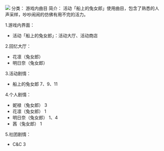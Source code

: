 ![](//static.kivo.wiki/images/music/cover/x3Zi29uqdxBNT6nPc0jwOiyTBIqNWqOR.jpg)
分类： 游戏内曲目
简介：
活动「船上的兔女郎」使用曲目，包含了熟悉的人声采样，吵吵闹闹的仿佛有用不完的活力。

1.游戏内界面：
 - 活动「船上的兔女郎」：活动大厅、活动商店

2.回忆大厅：
 - 花凛（兔女郎）
 - 明日奈（兔女郎）

3.活动剧情：
 - 船上的兔女郎 7、9、11

4.个人剧情：
 - 妮禄（兔女郎） 3
 - 花凛（兔女郎） 1
 - 明日奈（兔女郎） 1、4
 - 茜（兔女郎） 1

5.社团剧情：
 - C&C 3

